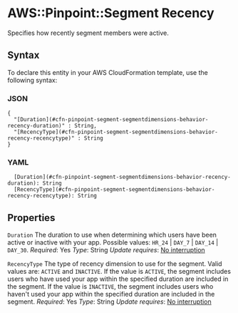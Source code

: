 # AWS::Pinpoint::Segment Recency<a name="aws-properties-pinpoint-segment-segmentdimensions-behavior-recency"></a>

Specifies how recently segment members were active\.

## Syntax<a name="aws-properties-pinpoint-segment-segmentdimensions-behavior-recency-syntax"></a>

To declare this entity in your AWS CloudFormation template, use the following syntax:

### JSON<a name="aws-properties-pinpoint-segment-segmentdimensions-behavior-recency-syntax.json"></a>

```
{
  "[Duration](#cfn-pinpoint-segment-segmentdimensions-behavior-recency-duration)" : String,
  "[RecencyType](#cfn-pinpoint-segment-segmentdimensions-behavior-recency-recencytype)" : String
}
```

### YAML<a name="aws-properties-pinpoint-segment-segmentdimensions-behavior-recency-syntax.yaml"></a>

```
  [Duration](#cfn-pinpoint-segment-segmentdimensions-behavior-recency-duration): String
  [RecencyType](#cfn-pinpoint-segment-segmentdimensions-behavior-recency-recencytype): String
```

## Properties<a name="aws-properties-pinpoint-segment-segmentdimensions-behavior-recency-properties"></a>

`Duration`  <a name="cfn-pinpoint-segment-segmentdimensions-behavior-recency-duration"></a>
The duration to use when determining which users have been active or inactive with your app\.
Possible values: `HR_24` \| `DAY_7` \| `DAY_14` \| `DAY_30`\.
*Required*: Yes
*Type*: String
*Update requires*: [No interruption](https://docs.aws.amazon.com/AWSCloudFormation/latest/UserGuide/using-cfn-updating-stacks-update-behaviors.html#update-no-interrupt)

`RecencyType`  <a name="cfn-pinpoint-segment-segmentdimensions-behavior-recency-recencytype"></a>
The type of recency dimension to use for the segment\. Valid values are: `ACTIVE` and `INACTIVE`\. If the value is `ACTIVE`, the segment includes users who have used your app within the specified duration are included in the segment\. If the value is `INACTIVE`, the segment includes users who haven't used your app within the specified duration are included in the segment\.
*Required*: Yes
*Type*: String
*Update requires*: [No interruption](https://docs.aws.amazon.com/AWSCloudFormation/latest/UserGuide/using-cfn-updating-stacks-update-behaviors.html#update-no-interrupt)
